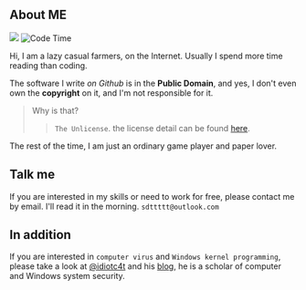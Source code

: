 
## About ME

[![](https://img.shields.io/discord/828070178897133638)](https://discord.gg/wwZyJ3Etwt)
![Code Time](https://img.shields.io/endpoint?style=social&url=https://codetime-api.datreks.com/badge/1465?logoColor=dark%26project=%26recentMS=1296000000%26showProject=false)

Hi, I am a lazy casual farmers, on the Internet. 
Usually I spend more time reading than coding.

The software I write *on Github* is in the **Public Domain**, and yes, I don't even own the **copyright** on it, and I'm not responsible for it. 

> Why is that?
> 
> > `The Unlicense`. the license detail can be found [here](https://unlicense.org/).

The rest of the time, I am just an ordinary game player and paper lover.

## Talk me 

If you are interested in my skills or need to work for free, please contact me by email. I'll read it in the morning. `sdttttt@outlook.com`


## In addition


If you are interested in `computer virus` and `Windows kernel programming`, please take a look at [@idiotc4t](https://github.com/idiotc4t) and his [blog](https://idiotc4t.gitbook.io/), he is a scholar of computer and Windows system security.

